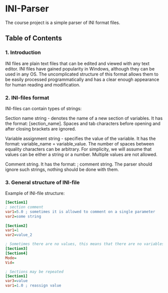 # INI-Parser
The course project is a simple parser of INI format files.
## Table of Contents
### 1. Introduction
INI files are plain text files that can be edited and viewed with any text editor. INI files have gained popularity in Windows, although they can be used in any OS. The uncomplicated structure of this format allows them to be easily processed programmatically and has a clear enough appearance for human reading and modification.

### 2. INI-files format
INI-files can contain types of strings:

Section name string - denotes the name of a new section of variables. It has the format: [section_name].
Spaces and tab characters before opening and after closing brackets are ignored.

Variable assignment string - specifies the value of the variable. It has the format: variable_name = variable_value.
The number of spaces between equality characters can be arbitrary. For simplicity, we will assume that values can be either a string or a number. Multiple values are not allowed.

Comment string. It has the format: ; comment string.
The parser should ignore such strings, nothing should be done with them.

### 3. General structure of INI-file
Example of INI-file structure:
```INI
[Section1]
; section comment
var1=5.0 ; sometimes it is allowed to comment on a single parameter
var2=some string
  
[Section2]
var1=1
var2=value_2

; Sometimes there are no values, this means that there are no variables in Section3 
[Section3]
[Section4]
Mode=
Vid=

; Sections may be repeated
[Section1]
var3=value
var1=1.0 ; reassign value
```